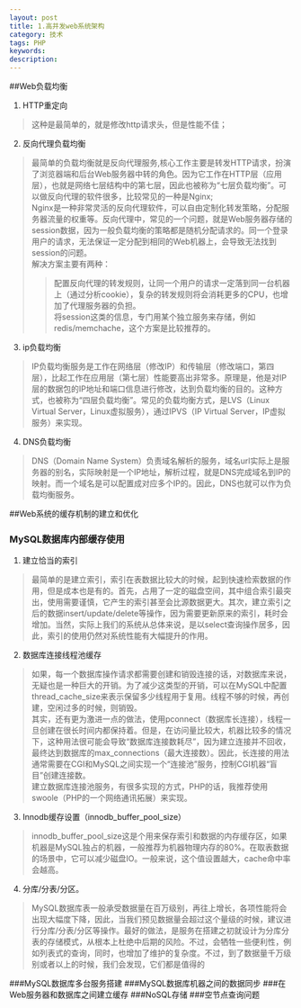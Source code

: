 ```yaml
---
layout: post
title: 1.高并发web系统架构
category: 技术
tags: PHP
keywords: 
description: 
---
```


##Web负载均衡
1. HTTP重定向
>这种是最简单的，就是修改http请求头，但是性能不佳；<br/>

2. 反向代理负载均衡 
>最简单的负载均衡就是反向代理服务,核心工作主要是转发HTTP请求，扮演了浏览器端和后台Web服务器中转的角色。因为它工作在HTTP层（应用层），也就是网络七层结构中的第七层，因此也被称为“七层负载均衡”。可以做反向代理的软件很多，比较常见的一种是Nginx;<br/>
>Nginx是一种非常灵活的反向代理软件，可以自由定制化转发策略，分配服务器流量的权重等。反向代理中，常见的一个问题，就是Web服务器存储的session数据，因为一般负载均衡的策略都是随机分配请求的。同一个登录用户的请求，无法保证一定分配到相同的Web机器上，会导致无法找到session的问题。<br/>
>解决方案主要有两种：<br/>
>>配置反向代理的转发规则，让同一个用户的请求一定落到同一台机器上（通过分析cookie），复杂的转发规则将会消耗更多的CPU，也增加了代理服务器的负担。<br/>
>>将session这类的信息，专门用某个独立服务来存储，例如redis/memchache，这个方案是比较推荐的。<br/>

3. ip负载均衡
>IP负载均衡服务是工作在网络层（修改IP）和传输层（修改端口，第四层），比起工作在应用层（第七层）性能要高出非常多。原理是，他是对IP层的数据包的IP地址和端口信息进行修改，达到负载均衡的目的。这种方式，也被称为“四层负载均衡”。常见的负载均衡方式，是LVS（Linux Virtual Server，Linux虚拟服务），通过IPVS（IP Virtual Server，IP虚拟服务）来实现。<br/>

4. DNS负载均衡
>DNS（Domain Name System）负责域名解析的服务，域名url实际上是服务器的别名，实际映射是一个IP地址，解析过程，就是DNS完成域名到IP的映射。而一个域名是可以配置成对应多个IP的。因此，DNS也就可以作为负载均衡服务。<br/>

##Web系统的缓存机制的建立和优化
### MySQL数据库内部缓存使用
1. 建立恰当的索引
>最简单的是建立索引，索引在表数据比较大的时候，起到快速检索数据的作用，但是成本也是有的。首先，占用了一定的磁盘空间，其中组合索引最突出，使用需要谨慎，它产生的索引甚至会比源数据更大。其次，建立索引之后的数据insert/update/delete等操作，因为需要更新原来的索引，耗时会增加。当然，实际上我们的系统从总体来说，是以select查询操作居多，因此，索引的使用仍然对系统性能有大幅提升的作用。<br/>

2. 数据库连接线程池缓存
>如果，每一个数据库操作请求都需要创建和销毁连接的话，对数据库来说，无疑也是一种巨大的开销。为了减少这类型的开销，可以在MySQL中配置thread_cache_size来表示保留多少线程用于复用。线程不够的时候，再创建，空闲过多的时候，则销毁。<br/>
>其实，还有更为激进一点的做法，使用pconnect（数据库长连接），线程一旦创建在很长时间内都保持着。但是，在访问量比较大，机器比较多的情况下，这种用法很可能会导致“数据库连接数耗尽”，因为建立连接并不回收，最终达到数据库的max_connections（最大连接数）。因此，长连接的用法通常需要在CGI和MySQL之间实现一个“连接池”服务，控制CGI机器“盲目”创建连接数。<br/>
>建立数据库连接池服务，有很多实现的方式，PHP的话，我推荐使用swoole（PHP的一个网络通讯拓展）来实现。<br/>

3. Innodb缓存设置（innodb_buffer_pool_size）
>innodb_buffer_pool_size这是个用来保存索引和数据的内存缓存区，如果机器是MySQL独占的机器，一般推荐为机器物理内存的80%。在取表数据的场景中，它可以减少磁盘IO。一般来说，这个值设置越大，cache命中率会越高。<br/>

4. 分库/分表/分区。
>MySQL数据库表一般承受数据量在百万级别，再往上增长，各项性能将会出现大幅度下降，因此，当我们预见数据量会超过这个量级的时候，建议进行分库/分表/分区等操作。最好的做法，是服务在搭建之初就设计为分库分表的存储模式，从根本上杜绝中后期的风险。不过，会牺牲一些便利性，例如列表式的查询，同时，也增加了维护的复杂度。不过，到了数据量千万级别或者以上的时候，我们会发现，它们都是值得的<br/>

###MySQL数据库多台服务搭建
###MySQL数据库机器之间的数据同步
###在Web服务器和数据库之间建立缓存
###NoSQL存储
###空节点查询问题